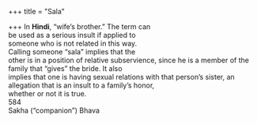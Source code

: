 +++
title = "Sala"

+++
In **Hindi**, “wife’s brother.” The term can  
be used as a serious insult if applied to  
someone who is not related in this way.  
Calling someone “sala” implies that the  
other is in a position of relative subservience, since he is a member of the  
family that “gives” the bride. It also  
implies that one is having sexual relations with that person’s sister, an allegation that is an insult to a family’s honor,  
whether or not it is true.  
584  
Sakha (“companion”) Bhava